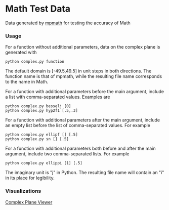 # Math Test Data
 
Data generated by [mpmath](http://mpmath.org) for testing the accuracy of Math

### Usage ###

For a function without additional parameters, data on the complex plane is generated with

```
python complex.py function
```

The default domain is [-49.5,49.5] in unit steps in both directions. The function name is that of mpmath, while the resulting file name corresponds to the name in Math.

For a function with additional parameters before the main argument, include a list with comma-separated values. Examples are

```
python complex.py besselj [0]
python complex.py hyp2f1 [.5,.3]
```

For a function with additional parameters after the main argument, include an empty list before the list of comma-separated values. For example

```
python complex.py ellipf [] [.5]
python complex.py sn [] [.5]
```

For a function with additional parameters both before and after the main argument, include two comma-separated lists. For example

```
python complex.py ellippi [1] [.5]
```

The imaginary unit is "j" in Python. The resulting file name will contain an "i" in its place for legibility.

### Visualizations ###

[Complex Plane Viewer](https://paulmasson.github.io/math-test-data/complex-plane-viewer.html)
